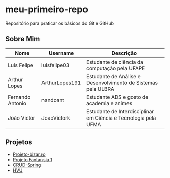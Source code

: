 # meu-primeiro-repo

Repositório para praticar os básicos do Git e GitHub

## Sobre Mim
| Nome | Username | Descrição |
|------|------|------|
| Luis Felipe | luisfelipe03   | Estudante de ciência da computação pela UFAPE |
| Arthur Lopes| ArthurLopes191 | Estudante de Análise e Desenvolvimento de Sistemas pela ULBRA |
| Fernando Antonio | nandoant | Estudante ADS e gosto de academia e animes |
| João Victor | JoaoVictork | Estudante de Interdisciplinar em Ciência e Tecnologia pela UFMA |


## Projetos

- [Projeto-bizar.ro](bizar.ro)
- [Projeto Fantansia 1](https://www.facebook.com/)
- [CRUD-Spring](https://github.com/JoaoVictork/crud-spring)
- [HVU](https://gestaohvu.ufape.edu.br/)